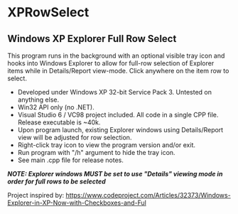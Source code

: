 # XPRowSelect
## Windows XP Explorer Full Row Select

This program runs in the background with an optional visible tray icon and hooks into Windows Explorer to allow for full-row selection of Explorer items while in Details/Report view-mode.  Click anywhere on the item row to select.

* Developed under Windows XP 32-bit Service Pack 3.  Untested on anything else.
* Win32 API only (no .NET).
* Visual Studio 6 / VC98 project included.  All code in a single CPP file.  Release executable is ~40k.
* Upon program launch, existing Explorer windows using Details/Report view will be adjusted for row selection.
* Right-click tray icon to view the program version and/or exit.
* Run program with "/h" argument to hide the tray icon.
* See main .cpp file for release notes.

___NOTE: Explorer windows _MUST_ be set to use "Details" viewing mode in order for full rows to be selected___

Project inspired by:
https://www.codeproject.com/Articles/32373/Windows-Explorer-in-XP-Now-with-Checkboxes-and-Ful
